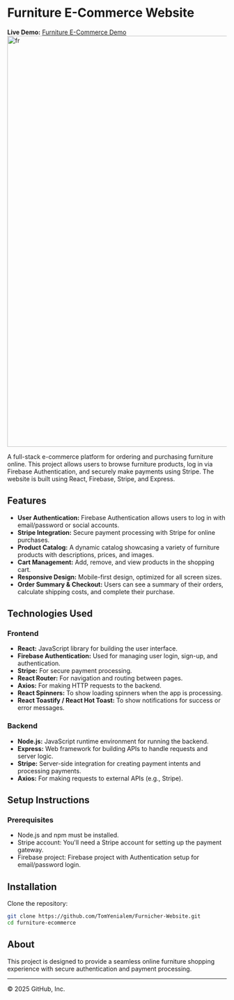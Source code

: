 # Furniture E-Commerce Website

**Live Demo:** [Furniture E-Commerce Demo](https://furniturehoemoffice.netlify.app/)<img width="943" alt="fr" src="https://github.com/user-attachments/assets/95840f4f-3ed7-4bd4-a934-012c4f74a1b9" />


A full-stack e-commerce platform for ordering and purchasing furniture online. This project allows users to browse furniture products, log in via Firebase Authentication, and securely make payments using Stripe. The website is built using React, Firebase, Stripe, and Express.

## Features
- **User Authentication:** Firebase Authentication allows users to log in with email/password or social accounts.
- **Stripe Integration:** Secure payment processing with Stripe for online purchases.
- **Product Catalog:** A dynamic catalog showcasing a variety of furniture products with descriptions, prices, and images.
- **Cart Management:** Add, remove, and view products in the shopping cart.
- **Responsive Design:** Mobile-first design, optimized for all screen sizes.
- **Order Summary & Checkout:** Users can see a summary of their orders, calculate shipping costs, and complete their purchase.

## Technologies Used
### Frontend
- **React:** JavaScript library for building the user interface.
- **Firebase Authentication:** Used for managing user login, sign-up, and authentication.
- **Stripe:** For secure payment processing.
- **React Router:** For navigation and routing between pages.
- **Axios:** For making HTTP requests to the backend.
- **React Spinners:** To show loading spinners when the app is processing.
- **React Toastify / React Hot Toast:** To show notifications for success or error messages.

### Backend
- **Node.js:** JavaScript runtime environment for running the backend.
- **Express:** Web framework for building APIs to handle requests and server logic.
- **Stripe:** Server-side integration for creating payment intents and processing payments.
- **Axios:** For making requests to external APIs (e.g., Stripe).

## Setup Instructions
### Prerequisites
- Node.js and npm must be installed.
- Stripe account: You'll need a Stripe account for setting up the payment gateway.
- Firebase project: Firebase project with Authentication setup for email/password login.

## Installation
Clone the repository:
```sh
git clone https://github.com/TomYenialem/Furnicher-Website.git
cd furniture-ecommerce
```

## About
This project is designed to provide a seamless online furniture shopping experience with secure authentication and payment processing.



---
© 2025 GitHub, Inc.

